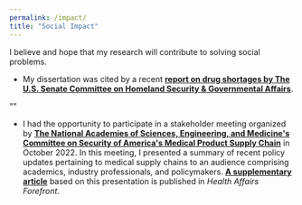 ```yaml
---
permalink: /impact/
title: "Social Impact"
---
```


I believe and hope that my research will contribute to solving social problems. 

* My dissertation was cited by a recent [**report on drug shortages by The U.S. Senate Committee on Homeland Security & Governmental Affairs**](https://www.hsgac.senate.gov/wp-content/uploads/Drug-Shortages-HSGAC-Majority-Staff-Report-2023-03-22.pdf).

""

* I had the opportunity to participate in a stakeholder meeting organized by [**The National Academies of Sciences, Engineering, and Medicine's Committee on Security of America's Medical Product Supply Chain**](https://www.nationalacademies.org/our-work/security-of-americas-medical-product-supply-chain) in October 2022. In this meeting, I presented a summary of recent policy updates pertaining to medical supply chains to an audience comprising academics, industry professionals, and policymakers. [**A supplementary article**](https://www.healthaffairs.org/content/forefront/building-resilience-into-us-prescription-drug-supply-chains) based on this presentation is published in *Health Affairs Forefront*.  
